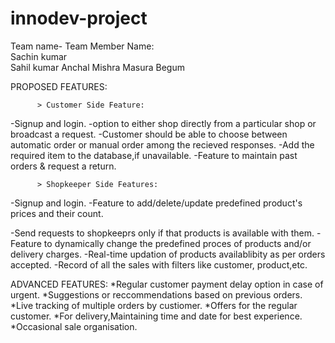 # innodev-project
Team name-
Team Member Name:  
                    Sachin kumar   
                    Sahil kumar 
                    Anchal Mishra
                    Masura Begum
 
PROPOSED FEATURES:

          > Customer Side Feature:
 -Signup and login.
 -option to either shop directly from a particular shop or broadcast a request.
 -Customer should be able to choose between automatic order or manual order among the recieved responses.
 -Add the required item to the database,if unavailable. -Feature to maintain past orders & request a return.

          > Shopkeeper Side Features:
-Signup and login. 
-Feature to add/delete/update predefined product's prices and their count.

-Send requests to shopkeeprs only if that products is available with them.
-Feature to dynamically change the predefined proces of products and/or delivery charges. 
-Real-time updation of products availablibity as per orders accepted.
-Record of all the sales with filters like customer, product,etc.

ADVANCED FEATURES:
 *Regular customer payment delay option in case of urgent.
 *Suggestions or reccommendations based on previous orders. 
 *Live tracking of multiple orders by custiomer.
 *Offers for the regular customer.
 *For delivery,Maintaining time and date for best experience. 
 *Occasional sale organisation.
